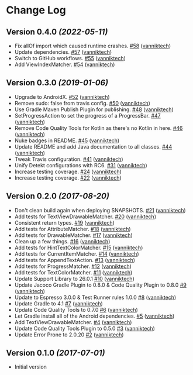 # Change Log

Version 0.4.0 *(2022-05-11)*
----------------------------

- Fix allOf import which caused runtime crashes. [\#58](https://github.com/vanniktech/espresso-utils/pull/58) ([vanniktech](https://github.com/vanniktech))
- Update dependencies. [\#57](https://github.com/vanniktech/espresso-utils/pull/57) ([vanniktech](https://github.com/vanniktech))
- Switch to GitHub workflows. [\#55](https://github.com/vanniktech/espresso-utils/pull/55) ([vanniktech](https://github.com/vanniktech))
- Add ViewIndexMatcher. [\#54](https://github.com/vanniktech/espresso-utils/pull/54) ([vanniktech](https://github.com/vanniktech))

Version 0.3.0 *(2019-01-06)*
----------------------------

- Upgrade to AndroidX. [\#52](https://github.com/vanniktech/espresso-utils/pull/52) ([vanniktech](https://github.com/vanniktech))
- Remove sudo: false from travis config. [\#50](https://github.com/vanniktech/espresso-utils/pull/50) ([vanniktech](https://github.com/vanniktech))
- Use Gradle Maven Publish Plugin for publishing. [\#48](https://github.com/vanniktech/espresso-utils/pull/48) ([vanniktech](https://github.com/vanniktech))
- SetProgressAction to set the progress of a ProgressBar. [\#47](https://github.com/vanniktech/espresso-utils/pull/47) ([vanniktech](https://github.com/vanniktech))
- Remove Code Quality Tools for Kotlin as there's no Kotlin in here. [\#46](https://github.com/vanniktech/espresso-utils/pull/46) ([vanniktech](https://github.com/vanniktech))
- Nuke badges in README. [\#45](https://github.com/vanniktech/espresso-utils/pull/45) ([vanniktech](https://github.com/vanniktech))
- Update README and add Java documentation to all classes. [\#44](https://github.com/vanniktech/espresso-utils/pull/44) ([vanniktech](https://github.com/vanniktech))
- Tweak Travis configuration. [\#41](https://github.com/vanniktech/espresso-utils/pull/41) ([vanniktech](https://github.com/vanniktech))
- Unify Detekt configurations with RC6. [\#31](https://github.com/vanniktech/espresso-utils/pull/31) ([vanniktech](https://github.com/vanniktech))
- Increase testing coverage. [\#24](https://github.com/vanniktech/espresso-utils/pull/24) ([vanniktech](https://github.com/vanniktech))
- Increase testing coverage. [\#22](https://github.com/vanniktech/espresso-utils/pull/22) ([vanniktech](https://github.com/vanniktech))

Version 0.2.0 *(2017-08-20)*
----------------------------

- Don't clean build again when deploying SNAPSHOTS. [\#21](https://github.com/vanniktech/espresso-utils/pull/21) ([vanniktech](https://github.com/vanniktech))
- Add tests for TextViewDrawableMatcher. [\#20](https://github.com/vanniktech/espresso-utils/pull/20) ([vanniktech](https://github.com/vanniktech))
- Consistent return types. [\#19](https://github.com/vanniktech/espresso-utils/pull/19) ([vanniktech](https://github.com/vanniktech))
- Add tests for AttributeMatcher. [\#18](https://github.com/vanniktech/espresso-utils/pull/18) ([vanniktech](https://github.com/vanniktech))
- Add tests for DrawableMatcher. [\#17](https://github.com/vanniktech/espresso-utils/pull/17) ([vanniktech](https://github.com/vanniktech))
- Clean up a few things. [\#16](https://github.com/vanniktech/espresso-utils/pull/16) ([vanniktech](https://github.com/vanniktech))
- Add tests for HintTextColorMatcher. [\#15](https://github.com/vanniktech/espresso-utils/pull/15) ([vanniktech](https://github.com/vanniktech))
- Add tests for CurrentItemMatcher. [\#14](https://github.com/vanniktech/espresso-utils/pull/14) ([vanniktech](https://github.com/vanniktech))
- Add tests for AppendTextAction. [\#13](https://github.com/vanniktech/espresso-utils/pull/13) ([vanniktech](https://github.com/vanniktech))
- Add tests for ProgressMatcher. [\#12](https://github.com/vanniktech/espresso-utils/pull/12) ([vanniktech](https://github.com/vanniktech))
- Add tests for TextColorMatcher. [\#11](https://github.com/vanniktech/espresso-utils/pull/11) ([vanniktech](https://github.com/vanniktech))
- Update Support Library to 26.0.1 [\#10](https://github.com/vanniktech/espresso-utils/pull/10) ([vanniktech](https://github.com/vanniktech))
- Update Jacoco Gradle Plugin to 0.8.0 & Code Quality Plugin to 0.8.0 [\#9](https://github.com/vanniktech/espresso-utils/pull/9) ([vanniktech](https://github.com/vanniktech))
- Update to Espresso 3.0.0 & Test Runner rules 1.0.0 [\#8](https://github.com/vanniktech/espresso-utils/pull/8) ([vanniktech](https://github.com/vanniktech))
- Update Gradle to 4.1 [\#7](https://github.com/vanniktech/espresso-utils/pull/7) ([vanniktech](https://github.com/vanniktech))
- Update Code Quality Tools to 0.7.0 [\#6](https://github.com/vanniktech/espresso-utils/pull/6) ([vanniktech](https://github.com/vanniktech))
- Let Gradle install all of the Android dependencies. [\#5](https://github.com/vanniktech/espresso-utils/pull/5) ([vanniktech](https://github.com/vanniktech))
- Add TextViewDrawableMatcher. [\#4](https://github.com/vanniktech/espresso-utils/pull/4) ([vanniktech](https://github.com/vanniktech))
- Update Code Quality Tools Plugin to 0.5.0 [\#3](https://github.com/vanniktech/espresso-utils/pull/3) ([vanniktech](https://github.com/vanniktech))
- Update Error Prone to 2.0.20 [\#2](https://github.com/vanniktech/espresso-utils/pull/2) ([vanniktech](https://github.com/vanniktech))

Version 0.1.0 *(2017-07-01)*
----------------------------

- Initial version